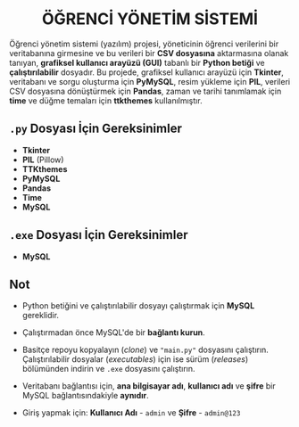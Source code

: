<h1 align="center">ÖĞRENCİ YÖNETİM SİSTEMİ</h1>

Öğrenci yönetim sistemi (yazılım) projesi, yöneticinin öğrenci verilerini bir veritabanına girmesine ve bu verileri bir **CSV dosyasına** aktarmasına olanak tanıyan, **grafiksel kullanıcı arayüzü (GUI)** tabanlı bir **Python betiği** ve **çalıştırılabilir** dosyadır. Bu projede, grafiksel kullanıcı arayüzü için **Tkinter**, veritabanı ve sorgu oluşturma için **PyMySQL**, resim yükleme için **PIL**, verileri CSV dosyasına dönüştürmek için **Pandas**, zaman ve tarihi tanımlamak için **time** ve düğme temaları için **ttkthemes** kullanılmıştır.


## `.py` Dosyası İçin Gereksinimler
* **Tkinter**
* **PIL** (Pillow)
* **TTKthemes**
* **PyMySQL**
* **Pandas**
* **Time**
* **MySQL**


## `.exe` Dosyası İçin Gereksinimler

* **MySQL**

## Not

* Python betiğini ve çalıştırılabilir dosyayı çalıştırmak için **MySQL** gereklidir.

* Çalıştırmadan önce MySQL'de bir **bağlantı kurun**.

* Basitçe repoyu kopyalayın (*clone*) ve `"main.py"` dosyasını çalıştırın. Çalıştırılabilir dosyalar (*executables*) için ise sürüm (*releases*) bölümünden indirin ve `.exe` dosyasını çalıştırın.

* Veritabanı bağlantısı için, **ana bilgisayar adı**, **kullanıcı adı** ve **şifre** bir MySQL bağlantısındakiyle **aynıdır**.

* Giriş yapmak için: **Kullanıcı Adı** - `admin` ve **Şifre** - `admin@123`

